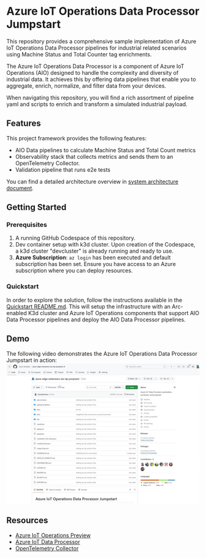 # Azure IoT Operations Data Processor Jumpstart

This repository provides a comprehensive sample implementation of Azure IoT Operations Data Processor pipelines for industrial related scenarios using Machine Status and Total Counter tag enrichments.

The Azure IoT Operations Data Processor is a component of Azure IoT Operations (AIO) designed to handle the complexity and diversity of industrial data. It achieves this by offering data pipelines that enable you to aggregate, enrich, normalize, and filter data from your devices.

When navigating this repository, you will find a rich assortment of pipeline yaml and scripts to enrich and transform a simulated industrial payload.

## Features

This project framework provides the following features:

- AIO Data pipelines to calculate Machine Status and Total Count metrics
- Observability stack that collects metrics and sends them to an OpenTelemetry Collector.
- Validation pipeline that runs e2e tests

You can find a detailed architecture overview in [system architecture document](docs/design/system-architecture.md).

## Getting Started

### Prerequisites

1. A running GitHub Codespace of this repository.
1. Dev container setup with k3d cluster. Upon creation of the Codespace, a k3d cluster "devcluster" is already running and ready to use.
1. **Azure Subscription**: `az login` has been executed and default subscription has been set. Ensure you have access to an Azure subscription where you can deploy resources.

### Quickstart

In order to explore the solution, follow the instructions available in the [Quickstart README.md](./infra/README.md). This will setup the infrastructure with an Arc-enabled K3d cluster and Azure IoT Operations components that support AIO Data Processor pipelines and deploy the AIO Data Processor pipelines.

## Demo

The following video demonstrates the Azure IoT Operations Data Processor Jumpstart in action:
[![Azure IoT Operations Data Processor Jumpstart](./docs/assets/intro-thumbnail.png)](https://microsoft-my.sharepoint.com/:v:/p/ehoops/Ec0WVYX2XYtJmG-V_5uE1GEB02c-jn1gi4QT1Bmx_s9Rjw?e=dnnRFp)

## Resources
- [Azure IoT Operations Preview](https://learn.microsoft.com/en-us/azure/iot-operations/)
- [Azure IoT Data Processor](https://learn.microsoft.com/en-us/azure/iot-operations/process-data/overview-data-processor#what-is-azure-iot-data-processor)
- [OpenTelemetry Collector](https://opentelemetry.io/docs/collector/)